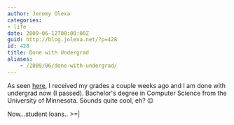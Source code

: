 ```yaml
---
author: Jeremy Olexa
categories:
- life
date: 2009-06-12T00:00:00Z
guid: http://blog.jolexa.net/?p=428
id: 428
title: Done with Undergrad
aliases:
    - /2009/06/done-with-undergrad/
---
```


As seen [here][1], I received my grades a couple weeks ago and I am done with undergrad now (I passed). Bachelor's degree in Computer Science from the University of Minnesota. Sounds quite cool, eh? 😉

Now...student loans.. >=|

 [1]: http://blog.jolexa.net/2009/05/12/undergrad-is-done-w00t/